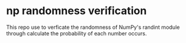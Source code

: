 # np randomness verification

This repo use to verficate the randomness of NumPy's randint module through calculate the probability of each number occurs.
